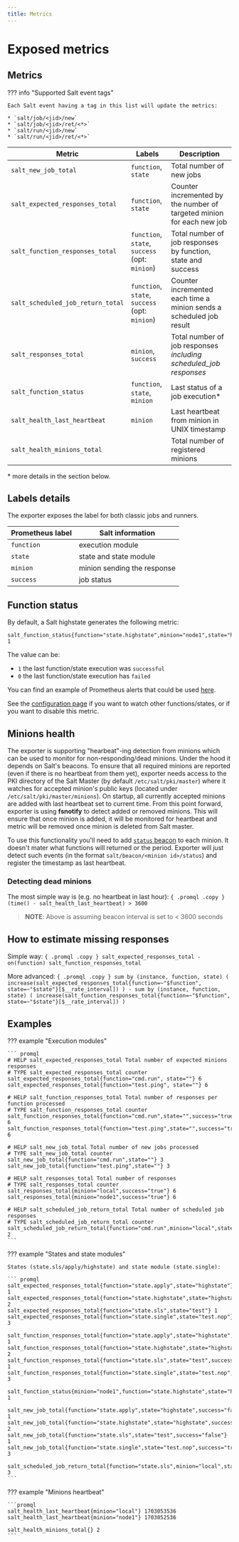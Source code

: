 ```yaml
---
title: Metrics
---
```


# Exposed metrics

## Metrics

??? info "Supported Salt event tags"

    Each Salt event having a tag in this list will update the metrics:

    * `salt/job/<jid>/new`
    * `salt/job/<jid>/ret/<*>`
    * `salt/run/<jid>/new`
    * `salt/run/<jid>/ret/<*>`

| Metric                            | Labels                                              | Description                                                               |
|-----------------------------------|-----------------------------------------------------|---------------------------------------------------------------------------|
| `salt_new_job_total`              | `function`, `state`                                 | Total number of new jobs                                                  |
| `salt_expected_responses_total`   | `function`, `state`                                 | Counter incremented by the number of targeted minion for each new job     |
| `salt_function_responses_total`   | `function`, `state`, `success`<br />(opt: `minion`) | Total number of job responses by function, state and success<br />        |
| `salt_scheduled_job_return_total` | `function`, `state`, `success`<br />(opt: `minion`) | Counter incremented each time a minion sends a scheduled job result       |
| `salt_responses_total`            | `minion`, `success`                                 | Total number of job responses<br />_including scheduled_job responses_    |
| `salt_function_status`            | `function`, `state`, `minion`                       | Last status of a job execution*                                           |
| `salt_health_last_heartbeat`      | `minion` | Last heartbeat from minion in UNIX timestamp
| `salt_health_minions_total`       |           | Total number of registered minions

\* more details in the section below.



## Labels details

The exporter exposes the label for both classic jobs and runners.

| Prometheus label | Salt information               |
|------------------|--------------------------------|
| `function`       | execution module               |
| `state`          | state and state module         |
| `minion`         | minion sending the response    |
| `success`        | job status                     |

## Function status

By default, a Salt highstate generates the following metric:
``` promql
salt_function_status{function="state.highstate",minion="node1",state="highstate"} 1
```

The value can be:

* `1` the last function/state execution was `successful`
* `0` the last function/state execution has `failed`

You can find an example of Prometheus alerts that could be used [here](https://github.com/kpetremann/salt-exporter/blob/main/prometheus_alerts/highstate.yaml).

See the [configuration page](./configuration.md) if you want to watch other functions/states, or if you want to disable this metric.

## Minions health

The exporter is supporting "hearbeat"-ing detection from minions which can be used to monitor for non-responding/dead minions. Under the hood it depends on Salt's beacons.
To ensure that all required minions are reported (even if there is no heartbeat from them yet), exporter needs access to the PKI directory of the Salt Master (by default `/etc/salt/pki/master`) where it watches for accepted minion's public keys (located under `/etc/salt/pki/master/minions`).
On startup, all currently accepted minions are added with last heartbeat set to current time. From this point forward, exporter is using __fsnotify__ to detect added or removed minions. This will ensure that once minion is added, it will be monitored for heartbeat and metric will be removed once minion is deleted from Salt master.

To use this functionality you'll need to add [`status` beacon](https://docs.saltproject.io/en/latest/ref/beacons/all/salt.beacons.status.html#:~:text=salt.-,beacons.,presence%20to%20be%20set%20up.) to each minion. It doesn't mater what functions will returned or the period. Exporter will just detect such events (in the format `salt/beacon/<minion id>/status`) and register the timestamp as last heartbeat.

### Detecting dead minions

The most simple way is (e.g. no heartbeat in last hour):
    ``` { .promql .copy }
    (time() - salt_health_last_heartbeat) > 3600
    ```
> __NOTE__: Above is assuming beacon interval is set to < 3600 seconds

## How to estimate missing responses

Simple way:
    ``` { .promql .copy }
    salt_expected_responses_total - on(function) salt_function_responses_total
    ```

More advanced:
    ``` { .promql .copy }
    sum by (instance, function, state) (
        increase(salt_expected_responses_total{function=~"$function", state=~"$state"}[$__rate_interval])
    )
    - sum by (instance, function, state) (
        increase(salt_function_responses_total{function=~"$function", state=~"$state"}[$__rate_interval])
    )
    ```

## Examples

??? example "Execution modules"

    ``` promql
    # HELP salt_expected_responses_total Total number of expected minions responses
    # TYPE salt_expected_responses_total counter
    salt_expected_responses_total{function="cmd.run", state=""} 6
    salt_expected_responses_total{function="test.ping", state=""} 6

    # HELP salt_function_responses_total Total number of responses per function processed
    # TYPE salt_function_responses_total counter
    salt_function_responses_total{function="cmd.run",state="",success="true"} 6
    salt_function_responses_total{function="test.ping",state="",success="true"} 6

    # HELP salt_new_job_total Total number of new jobs processed
    # TYPE salt_new_job_total counter
    salt_new_job_total{function="cmd.run",state=""} 3
    salt_new_job_total{function="test.ping",state=""} 3

    # HELP salt_responses_total Total number of responses
    # TYPE salt_responses_total counter
    salt_responses_total{minion="local",success="true"} 6
    salt_responses_total{minion="node1",success="true"} 6

    # HELP salt_scheduled_job_return_total Total number of scheduled job responses
    # TYPE salt_scheduled_job_return_total counter
    salt_scheduled_job_return_total{function="cmd.run",minion="local",state="",success="true"} 2
    ```

??? example "States and state modules"

    States (state.sls/apply/highstate) and state module (state.single):

    ``` promql
    salt_expected_responses_total{function="state.apply",state="highstate"} 1
    salt_expected_responses_total{function="state.highstate",state="highstate"} 2
    salt_expected_responses_total{function="state.sls",state="test"} 1
    salt_expected_responses_total{function="state.single",state="test.nop"} 3

    salt_function_responses_total{function="state.apply",state="highstate",success="true"} 1
    salt_function_responses_total{function="state.highstate",state="highstate",success="true"} 2
    salt_function_responses_total{function="state.sls",state="test",success="true"} 1
    salt_function_responses_total{function="state.single",state="test.nop",success="true"} 3

    salt_function_status{minion="node1",function="state.highstate",state="highstate"} 1

    salt_new_job_total{function="state.apply",state="highstate",success="false"} 1
    salt_new_job_total{function="state.highstate",state="highstate",success="false"} 2
    salt_new_job_total{function="state.sls",state="test",success="false"} 1
    salt_new_job_total{function="state.single",state="test.nop",success="true"} 3

    salt_scheduled_job_return_total{function="state.sls",minion="local",state="test",success="true"} 3
    ```
??? example "Minions heartbeat"

    ```promql
    salt_health_last_heartbeat{minion="local"} 1703053536
    salt_health_last_heartbeat{minion="node1"} 1703052536

    salt_health_minions_total{} 2
    ```